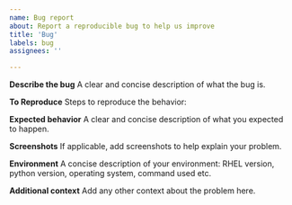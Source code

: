 ```yaml
---
name: Bug report
about: Report a reproducible bug to help us improve
title: 'Bug'
labels: bug
assignees: ''

---
```


**Describe the bug**
A clear and concise description of what the bug is.

**To Reproduce**
Steps to reproduce the behavior:

**Expected behavior**
A clear and concise description of what you expected to happen.

**Screenshots**
If applicable, add screenshots to help explain your problem.

**Environment**
A concise description of your environment: RHEL version,
python version, operating system, command used etc.

**Additional context**
Add any other context about the problem here.